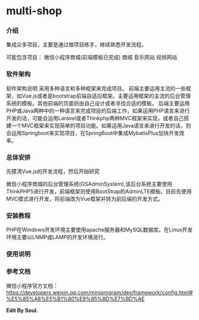 # multi-shop

### 介绍
集成众多项目，主要是通过做项目练手，继续熟悉开发流程。

可能包含项目：
微信小程序商城(前端模板已完成)
商城
音乐网站
视频网站

### 软件架构
软件架构说明
采用多种语言和多种框架来完成项目。
前端主要运用主流的一些框架，如Vue.js或者是bootstrap前端自适应框架。主要运用框架的主流的后台管理系统的模板。其他前端的页面则由自己设计或者寻找合适的模板。
后端主要运用PHP或Java两种中的一种语言来完成项目的后端工作，如果运用PHP语言来进行开发的话，可能会运用Laravel或者Thinkphp两种MVC框架来实现，或者自己搭建一个MVC框架来实现简单的项目功能。如果运用Java语言来进行开发的话，则会运用Springboot来实现项目，在SpringBoot中集成MybatisPlus加快开发效率。

### 总体安排
先摸清Vue.js的开发流程，然后开始研究

微信小程序商城的后台管理系统(GSAdminSystem),该后台系统主要使用ThinkPHP5进行开发，前端框架则使用BootStrap的AdminLTE模板。目前先使用MVC模式进行开发，将前端改为Vue框架并转为前后端的开发方式。


### 安装教程
PHP在Windows开发环境主要使用apache服务器和MySQL数据库。在Linux开发环境主要以LNMP或LAMP的开发环境进行。



### 使用说明



### 参考文档
微信小程序官方文档：
https://developers.weixin.qq.com/miniprogram/dev/framework/config.html#%E5%85%A8%E5%B1%80%E9%85%8D%E7%BD%AE

**Edit By 
Soul.**
